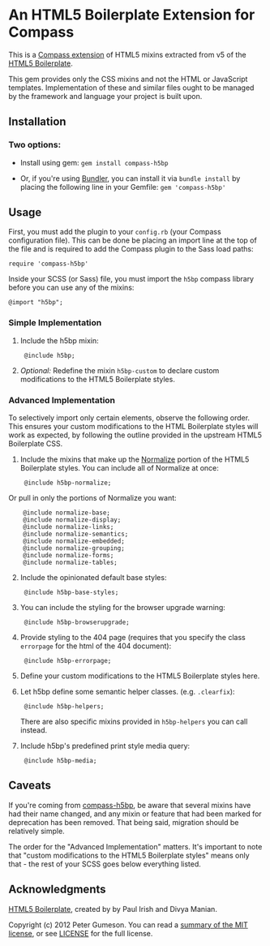 # An HTML5 Boilerplate Extension for Compass

This is a [Compass extension](http://compass-style.org/help/tutorials/extensions/) of HTML5 mixins extracted from v5 of the [HTML5 Boilerplate](http://html5boilerplate.com).

This gem provides only the CSS mixins and not the HTML or JavaScript templates. Implementation of these and similar files ought to be managed by the framework and language your project is built upon.

## Installation

### Two options:
* Install using gem:
`gem install compass-h5bp`

* Or, if you're using [Bundler](http://gembundler.com/), you can install it via `bundle install` by placing the following line in your Gemfile: `gem 'compass-h5bp'`

## Usage

First, you must add the plugin to your `config.rb` (your Compass configuration file). This can be done be placing an
import line at the top of the file and is required to add the Compass plugin to the Sass load paths:

    require 'compass-h5bp'

Inside your SCSS (or Sass) file, you must import the `h5bp` compass library before you can use any of the mixins:

    @import "h5bp";

### Simple Implementation
1. Include the h5bp mixin:

        @include h5bp;

2. *Optional:* Redefine the mixin `h5bp-custom` to declare custom modifications to the HTML5 Boilerplate styles.

### Advanced Implementation
To selectively import only certain elements, observe the following order. This ensures your custom modifications to the HTML Boilerplate styles will work as expected, by following the outline provided in the upstream HTML5 Boilerplate CSS.

1. Include the mixins that make up the [Normalize](http://necolas.github.com/normalize.css) portion of the HTML5
Boilerplate styles. You can include all of Normalize at once:

        @include h5bp-normalize;

 Or pull in only the portions of Normalize you want:

        @include normalize-base;
        @include normalize-display;
        @include normalize-links;
        @include normalize-semantics;
        @include normalize-embedded;
        @include normalize-grouping;
        @include normalize-forms;
        @include normalize-tables;

2. Include the opinionated default base styles:

        @include h5bp-base-styles;

3. You can include the styling for the browser upgrade warning:

        @include h5bp-browserupgrade;

4. Provide styling to the 404 page (requires that you specify the class `errorpage` for the html of the 404 document):

        @include h5bp-errorpage;

5. Define your custom modifications to the HTML5 Boilerplate styles here.

6. Let h5bp define some semantic helper classes. (e.g. `.clearfix`):

        @include h5bp-helpers;

    There are also specific mixins provided in `h5bp-helpers` you can call instead.

7. Include h5bp's predefined print style media query:

        @include h5bp-media;

## Caveats

If you're coming from [compass-h5bp](https://github.com/sporkd/compass-h5bp), be aware that several mixins have had their name changed, and any mixin or feature that had been marked for deprecation has been removed. That being said, migration should be relatively simple.

The order for the "Advanced Implementation" matters. It's important to note that "custom modifications to the HTML5 Boilerplate styles" means only that - the rest of your SCSS goes below everything listed.

## Acknowledgments

[HTML5 Boilerplate](http://html5boilerplate.com), created by by Paul Irish and Divya Manian.

Copyright (c) 2012 Peter Gumeson.
You can read a [summary of the MIT license](https://tldrlegal.com/license/mit-license#summary), or see [LICENSE](https://github.com/tohuw/compass-h5bp/blob/master/LICENSE) for the full license.
